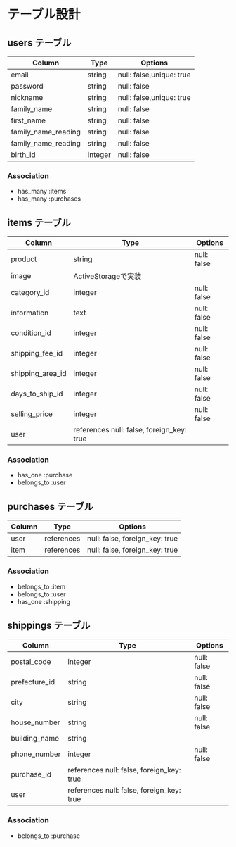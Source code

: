 # テーブル設計

## users テーブル

| Column              | Type   | Options                  |
| ------------------- | ------ | -----------              |
| email               | string | null: false,unique: true |
| password            | string | null: false              |
| nickname            | string | null: false,unique: true |
| family_name         | string | null: false              |
| first_name          | string | null: false              |
| family_name_reading | string | null: false              |
| family_name_reading | string | null: false              |
| birth_id            | integer | null: false             |

### Association

- has_many :items
- has_many :purchases

## items テーブル

| Column           | Type               | Options            |
| ---------------- | ------------------ | -------------------- |
| product          | string             | null: false          |
| image            | ActiveStorageで実装 |                      |
| category_id      | integer            | null: false          |
| information      | text               | null: false          |
| condition_id     | integer            | null: false          |
| shipping_fee_id  | integer            | null: false          |
| shipping_area_id | integer            | null: false          |
| days_to_ship_id  | integer            | null: false          |
| selling_price    | integer            | null: false          |
| user             | references null: false, foreign_key: true |

### Association

- has_one   :purchase
- belongs_to :user

## purchases テーブル

| Column    | Type       | Options                        |
| ------    | ------     | -----------                    |
| user      | references | null: false, foreign_key: true |
| item      | references | null: false, foreign_key: true |
### Association

- belongs_to :item
- belongs_to :user
- has_one :shipping

## shippings テーブル

| Column           | Type               |   Options            |
| ---------------- | ------------------ | -------------------- |
| postal_code      | integer            |null: false           |
| prefecture_id    | string             | null: false          |
| city             | string             | null: false          |
| house_number     | string             | null: false          |
| building_name    | string             |                      |
| phone_number     | integer            | null: false          |
| purchase_id      | references null: false, foreign_key: true |
| user             | references null: false, foreign_key: true |

### Association

- belongs_to :purchase

